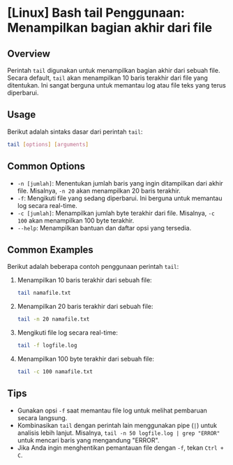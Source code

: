 # [Linux] Bash tail Penggunaan: Menampilkan bagian akhir dari file

## Overview
Perintah `tail` digunakan untuk menampilkan bagian akhir dari sebuah file. Secara default, `tail` akan menampilkan 10 baris terakhir dari file yang ditentukan. Ini sangat berguna untuk memantau log atau file teks yang terus diperbarui.

## Usage
Berikut adalah sintaks dasar dari perintah `tail`:

```bash
tail [options] [arguments]
```

## Common Options
- `-n [jumlah]`: Menentukan jumlah baris yang ingin ditampilkan dari akhir file. Misalnya, `-n 20` akan menampilkan 20 baris terakhir.
- `-f`: Mengikuti file yang sedang diperbarui. Ini berguna untuk memantau log secara real-time.
- `-c [jumlah]`: Menampilkan jumlah byte terakhir dari file. Misalnya, `-c 100` akan menampilkan 100 byte terakhir.
- `--help`: Menampilkan bantuan dan daftar opsi yang tersedia.

## Common Examples
Berikut adalah beberapa contoh penggunaan perintah `tail`:

1. Menampilkan 10 baris terakhir dari sebuah file:
   ```bash
   tail namafile.txt
   ```

2. Menampilkan 20 baris terakhir dari sebuah file:
   ```bash
   tail -n 20 namafile.txt
   ```

3. Mengikuti file log secara real-time:
   ```bash
   tail -f logfile.log
   ```

4. Menampilkan 100 byte terakhir dari sebuah file:
   ```bash
   tail -c 100 namafile.txt
   ```

## Tips
- Gunakan opsi `-f` saat memantau file log untuk melihat pembaruan secara langsung.
- Kombinasikan `tail` dengan perintah lain menggunakan pipe (`|`) untuk analisis lebih lanjut. Misalnya, `tail -n 50 logfile.log | grep "ERROR"` untuk mencari baris yang mengandung "ERROR".
- Jika Anda ingin menghentikan pemantauan file dengan `-f`, tekan `Ctrl + C`.